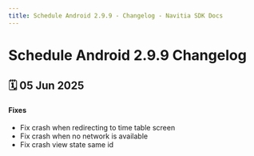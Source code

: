 ```yaml
---
title: Schedule Android 2.9.9 - Changelog - Navitia SDK Docs
---
```


# Schedule Android 2.9.9 Changelog

<h2>🗓 05 Jun 2025</h2>

#### Fixes
- Fix crash when redirecting to time table screen
- Fix crash when no network is available
- Fix crash view state same id
